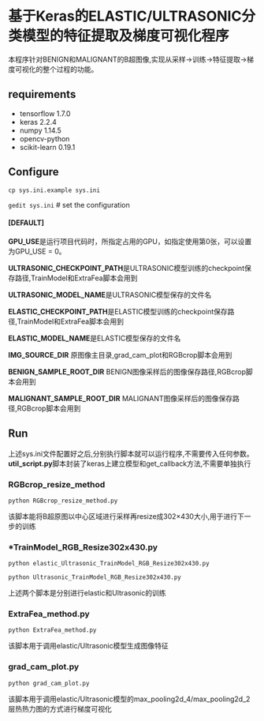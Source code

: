 # 基于Keras的ELASTIC/ULTRASONIC分类模型的特征提取及梯度可视化程序
本程序针对BENIGN和MALIGNANT的B超图像,实现从采样→训练→特征提取→梯度可视化的整个过程的功能。


##  requirements

- tensorflow		1.7.0
- keras		2.2.4
- numpy		1.14.5
- opencv-python 
- scikit-learn 0.19.1

## Configure

```cp sys.ini.example sys.ini```

```gedit sys.ini```  # set the configuration

#### [DEFAULT]


**GPU_USE**是运行项目代码时，所指定占用的GPU，如指定使用第0张，可以设置为GPU_USE = 0。

**ULTRASONIC_CHECKPOINT_PATH**是ULTRASONIC模型训练的checkpoint保存路径,TrainModel和ExtraFea脚本会用到

**ULTRASONIC_MODEL_NAME**是ULTRASONIC模型保存的文件名

**ELASTIC_CHECKPOINT_PATH**是ELASTIC模型训练的checkpoint保存路径,TrainModel和ExtraFea脚本会用到

**ELASTIC_MODEL_NAME**是ELASTIC模型保存的文件名

**IMG_SOURCE_DIR** 原图像主目录,grad_cam_plot和RGBcrop脚本会用到

**BENIGN_SAMPLE_ROOT_DIR** BENIGN图像采样后的图像保存路径,RGBcrop脚本会用到

**MALIGNANT_SAMPLE_ROOT_DIR** MALIGNANT图像采样后的图像保存路径,RGBcrop脚本会用到

## Run
上述sys.ini文件配置好之后,分别执行脚本就可以运行程序,不需要传入任何参数。**util_script.py**脚本封装了keras上建立模型和get_callback方法,不需要单独执行
### RGBcrop_resize_method
```
python RGBcrop_resize_method.py
```

该脚本能将B超原图以中心区域进行采样再resize成302×430大小,用于进行下一步的训练

### *TrainModel_RGB_Resize302x430.py
```
python elastic_Ultrasonic_TrainModel_RGB_Resize302x430.py

python Ultrasonic_TrainModel_RGB_Resize302x430.py

```

上述两个脚本是分别进行elastic和Ultrasonic的训练

### ExtraFea_method.py
```
python ExtraFea_method.py

```

该脚本用于调用elastic/Ultrasonic模型生成图像特征

### grad_cam_plot.py
```
python grad_cam_plot.py

```
该脚本用于调用elastic/Ultrasonic模型的max_pooling2d_4/max_pooling2d_2层热热力图的方式进行梯度可视化
